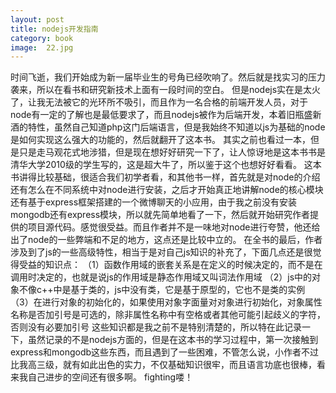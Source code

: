 ```yaml
---
layout: post
title: nodejs开发指南
category: book
image:  22.jpg
---
```

 时间飞逝，我们开始成为新一届毕业生的号角已经吹响了。然后就是找实习的压力袭来，所以在看书和研究新技术上面有一段时间的空白。
   但是nodejs实在是太火了，让我无法被它的光环所不吸引，而且作为一名合格的前端开发人员，对于node有一定的了解也是最低要求了，而且nodejs被作为后端开发，本着旧瓶盛新酒的特性，虽然自己知道php这门后端语言，但是我始终不知道以js为基础的node是如何实现这么强大的功能的，然后就翻开了这本书。
   其实之前也看过一本，但是只是走马观花式地涉猎，但是现在想好好研究一下了，让人惊讶地是这本书书是清华大学2010级的学生写的，这是超大牛了，所以鉴于这个也想好好看看。
   这本书讲得比较基础，很适合我们初学者看，和其他书一样，首先就是对node的介绍还有怎么在不同系统中对node进行安装，之后才开始真正地讲解node的核心模块还有基于express框架搭建的一个微博聊天的小应用，由于我之前没有安装mongodb还有express模块，所以就先简单地看了一下，然后就开始研究作者提供的项目源代码。感觉很受益。而且作者并不是一味地对node进行夸赞，他还给出了node的一些弊端和不足的地方，这点还是比较中立的。
      在全书的最后，作者涉及到了js的一些高级特性，相当于是对自己js知识的补充了，下面几点还是很觉得受益的知识点：
      （1）函数作用域的嵌套关系是在定义的时候决定的，而不是在调用时决定的，也就是说js的作用域是静态作用域又叫词法作用域
      （2）js中的对象不像c++中是基于类的，js中没有类，它是基于原型的，它也不是类的实例
      （3）在进行对象的初始化的，如果使用对象字面量对对象进行初始化，对象属性名称是否加引号是可选的，除非属性名称中有空格或者其他可能引起歧义的字符，否则没有必要加引号
      这些知识都是我之前不是特别清楚的，所以特在此记录一下，虽然记录的不是nodejs方面的，但是在这本书的学习过程中，第一次接触到express和mongodb这些东西，而且遇到了一些困难，不管怎么说，小作者不过比我高三级，就有如此出色的实力，不仅基础知识很牢，而且语言功底也很棒，看来我自己进步的空间还有很多啊。
      fighting喽！


